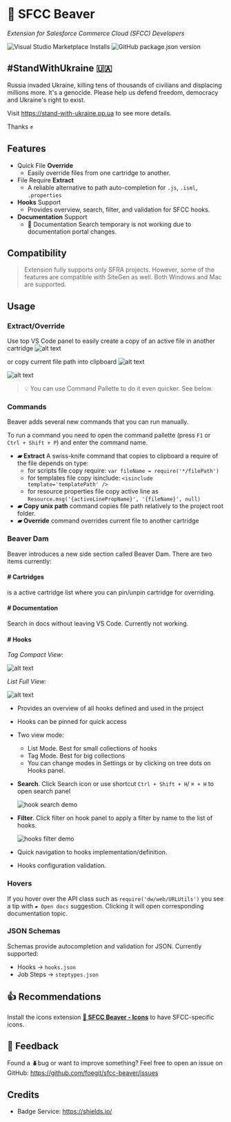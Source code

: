 # 🦫 SFCC Beaver

_Extension for Salesforce Commerce Cloud (SFCC) Developers_

![Visual Studio Marketplace Installs](https://img.shields.io/visual-studio-marketplace/i/SerhiiHlavatskyi.sfcc-beaver?style=flat&color=%231ae)
![GitHub package.json version](https://img.shields.io/github/package-json/v/foegit/sfcc-beaver?style=flat&color=%231ae)

## #StandWithUkraine 🇺🇦

Russia invaded Ukraine, killing tens of thousands of civilians and displacing millions more.
It's a genocide. Please help us defend freedom, democracy and Ukraine's right to exist.

Visit https://stand-with-ukraine.pp.ua to see more details.

Thanks ✊

## Features

- Quick File **Override**
  - Easily override files from one cartridge to another.
- File Require **Extract**
  - A reliable alternative to path auto-completion for `.js`, `.isml`, `.properties`
- **Hooks** Support
  - Provides overview, search, filter, and validation for SFCC hooks.
- **Documentation** Support
  - 🤒 Documentation Search temporary is not working due to documentation portal changes.

## Compatibility

> Extension fully supports only SFRA projects. However, some of the features are compatible with SiteGen as well. Both Windows and Mac are supported.

## Usage

### Extract/Override

Use top VS Code panel to easily create a copy of an active file in another cartridge ![alt text](static/extract.png)

or copy current file path into clipboard ![alt text](static/override.png)

![alt text](static/overrideExtractExample.png)

> 💡 You can use Command Pallette to do it even quicker. See below.

### Commands

Beaver adds several new commands that you can run manually.

To run a command you need to open the command pallette (press `F1` or `Ctrl + Shift + P`) and enter the command name.

- **▰ Extract** A swiss-knife command that copies to clipboard a require of the file depends on type:
  - for scripts file copy require: `var fileName = require('*/filePath')`
  - for templates file copy isinclude: `<isinclude template='templatePath' />`
  - for resource properties file copy active line as `Resource.msg('{activeLinePropName}', '{fileName}', null)`
- **▰ Copy unix path** command copies file path relatively to the project root folder.
- **▰ Override** command overrides current file to another cartridge

### Beaver Dam

Beaver introduces a new side section called Beaver Dam. There are two items currently:

#### **# Cartridges**

is a active cartridge list where you can pin/unpin cartridge for overriding.

#### **# Documentation**

Search in docs without leaving VS Code. Currently not working.

#### **# Hooks**

_Tag Compact View:_

![alt text](static/hooksPreviewTags.png)

_List Full View:_

![alt text](static/hooksPreviewList.png)

- Provides an overview of all hooks defined and used in the project
- Hooks can be pinned for quick access
- Two view mode:
  - List Mode. Best for small collections of hooks
  - Tag Mode. Best for big collections
  - You can change modes in Settings or by clicking on tree dots on Hooks panel.
- **Search**. Click Search icon or use shortcut `Ctrl + Shift + H`/
  `⌘ + H` to open search panel

  ![hook search demo](static/hooksSearch.png)

- **Filter**. Click filter on hook panel to apply a filter by name to the list of hooks.

  ![hooks filter demo](static/hooksFilter.png)

- Quick navigation to hooks implementation/definition.
- Hooks configuration validation.

### Hovers

If you hover over the API class such as `require('dw/web/URLUtils')` you see a tip with `▰ Open docs` suggestion. Clicking it will open corresponding documentation topic.

### JSON Schemas

Schemas provide autocompletion and validation for JSON. Currently supported:

- Hooks → `hooks.json`
- Job Steps → `steptypes.json`

## 👍 Recommendations

Install the icons extension **[🦫 SFCC Beaver - Icons](https://marketplace.visualstudio.com/items?itemName=SerhiiHlavatskyi.sfcc-beaver-icons 'Open marketplace')** to have SFCC-specific icons.

## 📨 Feedback

Found a 🪲bug or want to improve something? Feel free to open an issue on GitHub: <https://github.com/foegit/sfcc-beaver/issues>

## Credits

- Badge Service: https://shields.io/
